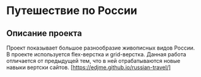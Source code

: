 # Путешествие по России
## Описание проекта
Проект показывает большое разнообразие живописных видов России.  
В проекте используется flex-верстка и grid-верстка. 
Данная работа отличается от предыдущей тем, что в ней отрабатываются новые навыки вертски сайтов.
[https://edjme.github.io/russian-travel/]